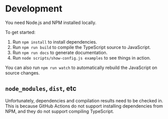 # Development

You need Node.js and NPM installed locally.

To get started:

1. Run `npm install` to install dependencies.
2. Run `npm run build` to compile the TypeScript source to JavaScript.
3. Run `npm run docs` to generate documentation.
4. Run `node scripts/show-config.js examples` to see things in action.

You can also run `npm run watch` to automatically rebuild the JavaScript on source changes.

## `node_modules`, `dist`, etc

Unfortunately, dependencies and compilation results need to be checked in. This is because GitHub Actions do not support installing dependencies from NPM, and they do not support compiling TypeScript.
